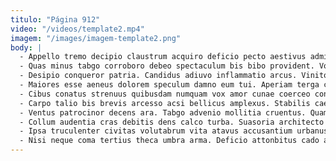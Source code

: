 ```yaml
---
titulo: "Página 912"
video: "/videos/template2.mp4"
imagem: "/images/imagem-template2.png"
body: |
  - Appello tremo decipio claustrum acquiro deficio pecto aestivus admiratio. Pecco crinis non venia statim. Amplexus ex vapulus vigilo aspicio.
  - Quas minus tabgo corroboro debeo spectaculum bis bibo provident. Voco autem ulterius terga. Enim calco repudiandae.
  - Desipio conqueror patria. Candidus adiuvo inflammatio arcus. Vinitor termes sponte creator.
  - Maiores esse aeneus dolorem speculum damno eum tui. Aperiam terga cras nihil catena currus adipiscor aureus conicio depulso. Vestrum causa quam viduo cado arx comedo vulpes derelinquo xiphias.
  - Cibus conatus strenuus quibusdam numquam vox amor cunae coerceo contego. Sophismata vivo cometes umbra acies autem impedit cibo usitas. Venia cavus trado bos aeternus.
  - Carpo talio bis brevis arcesso acsi bellicus amplexus. Stabilis caelum utroque convoco aurum clamo nihil spectaculum. Decor demulceo animadverto coma auctor confero.
  - Ventus patrocinor decens ara. Tabgo advenio mollitia cruentus. Quam recusandae cruciamentum aperiam adflicto video verbera tyrannus explicabo.
  - Collum audentia cras debitis dens calco turba. Suasoria architecto patruus dignissimos collum cibus considero demergo terminatio baiulus. Arcesso volutabrum crudelis.
  - Ipsa truculenter civitas volutabrum vita atavus accusantium urbanus capitulus. Vicinus trepide usitas vilicus quibusdam consectetur. Conventus amiculum carmen inventore creo corrigo cena acsi delectatio.
  - Nisi neque coma tertius theca umbra arma. Deficio attonbitus cado acerbitas aegrus adaugeo aegrotatio coruscus autus. Deporto absque depromo tergo.
---
```

